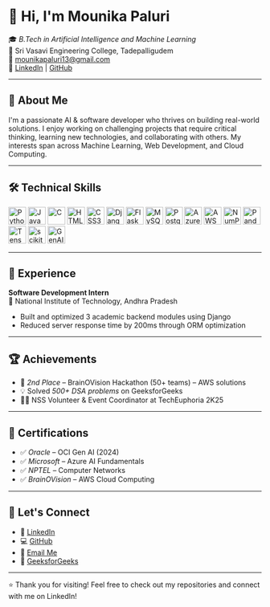 # 👋 Hi, I'm Mounika Paluri

🎓 *B.Tech in Artificial Intelligence and Machine Learning*  
📍 Sri Vasavi Engineering College, Tadepalligudem  
📧 [mounikapaluri13@gmail.com](mailto:mounikapaluri13@gmail.com)  
🔗 [LinkedIn](https://www.linkedin.com/in/mounika-paluri-80122b267) | [GitHub](https://github.com/Mouni1309)  

---

## 🚀 About Me

I'm a passionate AI & software developer who thrives on building real-world solutions. I enjoy working on challenging projects that require critical thinking, learning new technologies, and collaborating with others. My interests span across Machine Learning, Web Development, and Cloud Computing.

---

## 🛠 Technical Skills

<p align="left">
  <!-- Languages -->
  <img src="https://cdn.jsdelivr.net/gh/devicons/devicon/icons/python/python-original.svg" alt="Python" width="35" height="35"/>
  <img src="https://cdn.jsdelivr.net/gh/devicons/devicon/icons/java/java-original.svg" alt="Java" width="35" height="35"/>
  <img src="https://cdn.jsdelivr.net/gh/devicons/devicon/icons/c/c-original.svg" alt="C" width="35" height="35"/>
  <!-- Web Technologies -->
  <img src="https://cdn.jsdelivr.net/gh/devicons/devicon/icons/html5/html5-original.svg" alt="HTML5" width="35" height="35"/>
  <img src="https://cdn.jsdelivr.net/gh/devicons/devicon/icons/css3/css3-original.svg" alt="CSS3" width="35" height="35"/>
  <img src="https://cdn.jsdelivr.net/gh/devicons/devicon/icons/django/django-plain.svg" alt="Django" width="35" height="35"/>
  <img src="https://cdn.jsdelivr.net/gh/devicons/devicon/icons/flask/flask-original.svg" alt="Flask" width="35" height="35"/>
  <!-- Databases -->
  <img src="https://cdn.jsdelivr.net/gh/devicons/devicon/icons/mysql/mysql-original.svg" alt="MySQL" width="35" height="35"/>
  <img src="https://cdn.jsdelivr.net/gh/devicons/devicon/icons/postgresql/postgresql-original.svg" alt="PostgreSQL" width="35" height="35"/>
  <!-- Cloud -->
  <img src="https://cdn.jsdelivr.net/gh/devicons/devicon/icons/azure/azure-original.svg" alt="Azure" width="35" height="35"/>
  <img src="https://cdn.jsdelivr.net/gh/devicons/devicon/icons/amazonwebservices/amazonwebservices-original.svg" alt="AWS" width="35" height="35"/>
  <!-- Tools/ML -->
  <img src="https://cdn.jsdelivr.net/gh/devicons/devicon/icons/numpy/numpy-original.svg" alt="NumPy" width="35" height="35"/>
  <img src="https://cdn.jsdelivr.net/gh/devicons/devicon/icons/pandas/pandas-original.svg" alt="Pandas" width="35" height="35"/>
  <img src="https://cdn.jsdelivr.net/gh/devicons/devicon/icons/tensorflow/tensorflow-original.svg" alt="TensorFlow" width="35" height="35"/>
  <img src="https://cdn.jsdelivr.net/gh/devicons/devicon/icons/scikit-learn/scikit-learn-original.svg" alt="scikit-learn" width="35" height="35"/>
  <!-- GenAI (placeholder, as no official icon) -->
  <img src="https://img.shields.io/badge/GenAI-4B0082?style=for-the-badge&logo=OpenAI&logoColor=white" alt="GenAI" height="35"/>
</p>

---

## 💼 Experience

**Software Development Intern**  
📍 National Institute of Technology, Andhra Pradesh  
- Built and optimized 3 academic backend modules using Django  
- Reduced server response time by 200ms through ORM optimization  

---

## 🏆 Achievements

- 🥈 *2nd Place* – BrainOVision Hackathon (50+ teams) – AWS solutions  
- 💡 Solved *500+ DSA problems* on GeeksforGeeks  
- 🧑‍🏫 NSS Volunteer & Event Coordinator at TechEuphoria 2K25

---

## 📜 Certifications

- ✅ *Oracle* – OCI Gen AI (2024)  
- ✅ *Microsoft* – Azure AI Fundamentals  
- ✅ *NPTEL* – Computer Networks  
- ✅ *BrainOVision* – AWS Cloud Computing  

---

## 📌 Let's Connect

- 🔗 [LinkedIn](https://www.linkedin.com/in/mounika-paluri-80122b267)  
- 💻 [GitHub](https://github.com/Mouni1309)  
- 📧 [Email Me](mailto:mounikapaluri13@gmail.com)  
- 🧮 [GeeksforGeeks](https://www.geeksforgeeks.org/user/paluri/)  

---

⭐ Thank you for visiting! Feel free to check out my repositories and connect with me on LinkedIn!
